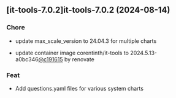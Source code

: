 

## [it-tools-7.0.2]it-tools-7.0.2 (2024-08-14)

### Chore



- update max_scale_version to 24.04.3 for multiple charts

- update container image corentinth/it-tools to 2024.5.13-a0bc346[@c191615](https://github.com/c191615) by renovate

### Feat



- Add questions.yaml files for various system charts